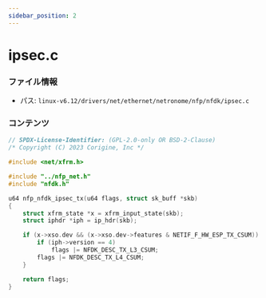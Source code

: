 ```yaml
---
sidebar_position: 2
---
```

# ipsec.c

### ファイル情報

- パス: `linux-v6.12/drivers/net/ethernet/netronome/nfp/nfdk/ipsec.c`

### コンテンツ

```c
// SPDX-License-Identifier: (GPL-2.0-only OR BSD-2-Clause)
/* Copyright (C) 2023 Corigine, Inc */

#include <net/xfrm.h>

#include "../nfp_net.h"
#include "nfdk.h"

u64 nfp_nfdk_ipsec_tx(u64 flags, struct sk_buff *skb)
{
	struct xfrm_state *x = xfrm_input_state(skb);
	struct iphdr *iph = ip_hdr(skb);

	if (x->xso.dev && (x->xso.dev->features & NETIF_F_HW_ESP_TX_CSUM)) {
		if (iph->version == 4)
			flags |= NFDK_DESC_TX_L3_CSUM;
		flags |= NFDK_DESC_TX_L4_CSUM;
	}

	return flags;
}

```
